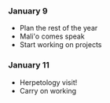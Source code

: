 ### January 9 ###
* Plan the rest of the year 
* Mali'o comes speak
* Start working on projects 

### January 11 ###
* Herpetology visit! 
* Carry on working
